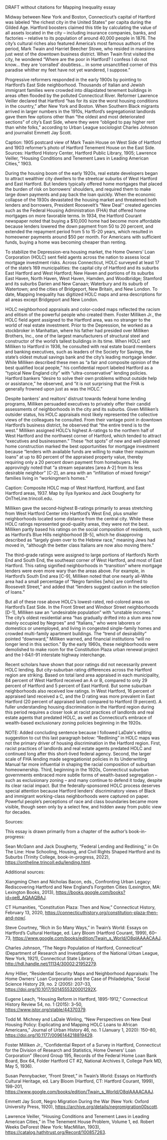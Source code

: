 DRAFT without citations for Mapping Inequality essay

Midway between New York and Boston, Connecticut’s capital of Hartford was labeled “the richest city in the United States” per capita during the Gilded Age. Hartford boosters claimed this title by calculating the value of all assets located in the city – including insurance companies, banks, and factories – relative to its population of around 40,000 people in 1876. The city’s cultural riches also featured America’s most famous authors of the period, Mark Twain and Harriet Beecher Stowe, who resided in mansions just west of the downtown business district. When Twain first visited the city, he wondered “Where are the poor in Hartford? I confess I do not know… they are ‘corralled’ doubtless… in some unsanctified corner of this paradise whither my feet have not yet wandered, I suppose.”

Progressive reformers responded in the early 1900s by pointing to Hartford’s East Side neighborhood. Thousands of Italian and Jewish immigrant families were crowded into dilapidated tenement buildings in areas often flooded by the polluted Connecticut River. Reformer Lawrence Veiller declared that Hartford “has for its size the worst housing conditions in the country,” after New York and Boston. When Southern Black migrants arrived in larger numbers in the 1910s, Hartford’s segregationist landlords gave them few options other than “the oldest and most deteriorated sections” of city’s East Side, where they were “obliged to pay higher rent than white folks,” according to Urban League sociologist Charles Johnson and journalist Emmett Jay Scott.


Caption: 1905 postcard view of Mark Twain House on West Side of Hartford and 1903 reformer’s photo of Hartford Tenement House on the East Side. Sources: Hartford History Center, Hartford Public Library, 1905; Lawrence Veiller, “Housing Conditions and Tenement Laws in Leading American Cities,” 1903.

During the housing boom of the early 1920s, real estate developers began to attract wealthier city dwellers to the streetcar suburbs of West Hartford and East Hartford. But lenders typically offered home mortgages that placed the burden of risk on borrowers’ shoulders, and required them to make large down payments and pay back the loan quickly. When the economic collapse of the 1930s devastated the housing market and threatened both lenders and borrowers, President Roosevelt’s “New Deal'' created agencies such as the Federal Housing Administration (FHA) that offered home mortgages on more favorable terms. In 1934, the Hartford Courant newspaper noted that buying a $10,000 home had become more affordable because lenders lowered the down payment from 50 to 20 percent, and extended the repayment period from 5 to 15-20 years, which resulted in homeowner payments around $50 per month. For Americans with sufficient funds, buying a home was becoming cheaper than renting.

To stabilize the Depression-era housing market, the Home Owners’ Loan Corporation (HOLC) sent field agents across the nation to assess local mortgage investment risks. Across Connecticut, HOLC surveyed at least 17 of the state’s 169 municipalities: the capital city of Hartford and its suburbs East Hartford and West Hartford; New Haven and portions of its suburbs East Haven, North Haven, West Haven, Hamden, and Woodbridge; Stamford and its suburbs Darien and New Canaan; Waterbury and its suburb of Watertown; and the cities of Bridgeport, New Britain, and New London. To date, Mapping Inequality has digitized HOLC maps and area descriptions for all areas except Bridgeport and New London.

HOLC neighborhood appraisals and color-coded maps reflected the racism and elitism of the powerful people who created them. Foster Milliken Jr., the HOLC field agent assigned to the Hartford area, was no stranger to the world of real estate investment. Prior to the Depression, he worked as a stockbroker in Manhattan, where his father had presided over Milliken Brothers, Inc., one of the largest manufacturers of structural steel and constructor of the world’s tallest buildings in its time. When HOLC sent Milliken to Hartford in 1936, he consulted with real estate board members and banking executives, such as leaders of the Society for Savings, the state’s oldest mutual savings bank and the city’s leading mortgage lender. While Milliken described these men as “a fair and composite opinion of the best qualified local people,” his confidential report labeled Hartford as a ”typical New England city” with “ultra-conservative” lending policies. Hartford bankers “desire to solve their own problems without outside help or assistance,” he observed, and “it is not surprising that the FHA is generally frowned upon just as was the HOLC.”

Despite bankers’ and realtors’ distrust towards federal home lending programs, Milliken persuaded executives to privately offer their candid assessments of neighborhoods in the city and its suburbs. Given Milliken’s outsider status, his HOLC appraisals most likely represented the collective views of the colleagues he consulted. From their vantage point in downtown Hartford’s business district, he observed that “the entire trend is to the west.” Milliken assigned HOLC’s highest A-ratings to the northern half of West Hartford and the northwest corner of Hartford, which tended to attract “executives and businessmen.” These “hot spots” of new and well-planned home construction marked the best opportunities for mortgage investment because “lenders with available funds are willing to make their maximum loans” at up to 80 percent of the appraised property value, thereby requiring only a 20 percent down payment from homebuyers. He approvingly noted that “a stream separates [area A-2] from its less desirable neighbor” [C-2], an area with an “infiltation of mixed foreign” families living in “workingmen’s homes.”



Caption: Composite HOLC map of West Hartford, Hartford, and East Hartford areas, 1937. Map by Ilya Ilyankou and Jack Dougherty for OnTheLine.trincoll.edu.

Milliken gave the second-highest B-ratings primarily to areas stretching from West Hartford Center into Hartford’s West End, plus smaller neighborhoods located some distance from the central city. While these HOLC ratings represented good-quality areas, they were not the best. Milliken partly based his ratings on the social composition of residents, such as Hartford’s Blue Hills neighborhood [B-5], which he disapproving described as “largely given over to the Hebrew race,” meaning Jews had moved in, “although the better class Italians are now also moving there.”

The third-grade ratings were assigned to large portions of Hartford’s North End and South End, the southeast corner of West Hartford, and most of East Hartford. This rating signified neighborhoods in “transition” where mortgage lenders were even more wary than the areas above. For example, in Hartford’s South End area [C-9], Milliken noted that one nearly all-White area had a small percentage of “Negro families [who] are confined to Roosevelt Street,” and added that “lenders suggest caution in the selection of loans.”

But all of these rose above HOLC’s lowest-rated, red-colored areas on Hartford’s East Side. In the Front Street and Windsor Street neighborhoods [D-1], Milliken saw an “undesirable population” with “unstable incomes.” The city’s oldest residential area “has gradually drifted into a slum area now mainly occupied by Negroes” and “Italians,” who were laborers or domestics or unemployed, and living in congested single-family homes and crowded multi-family apartment buildings. The “trend of desirability” pointed “downward,” Milliken warned, and financial institutions “will no longer lend in this section.” By the early 1960s, these neighborhoods were demolished to make room for the Constitution Plaza urban renewal project and the I-84/I-91 interstate highway interchange.

Recent scholars have shown that poor ratings did not necessarily prevent HOLC lending. But city-suburban rating differences across the Hartford region are striking. Based on total land area appraised in each municipality, 84 percent of West Hartford received an A or B, compared to only 29 percent of Hartford and 5 percent of East Hartford. But some suburban neighborhoods also received low ratings. In West Hartford, 16 percent of appraised land received a C, and the D rating was more prevalent in East Hartford (20 percent of appraised land) compared to Hartford (9 percent). A fuller understanding housing discrimination in the Hartford region during this period requires a closer look at racist practices of landlords and real estate agents that predated HOLC, as well as Connecticut’s embrace of wealth-based exclusionary zoning policies beginning in the 1920s.

NOTE: Added concluding sentence because I followed LaDale's editing suggestion to cut this last paragraph below:
“Redlining” in HOLC maps was not the primary driver of housing discrimination in the Hartford region. First, racist practices of landlords and real estate agents predated HOLC and continued long after this short-lived federal agency. Second, the larger scale of FHA lending made segregationist policies in its Underwriting Manual far more influential in shaping the racial composition of suburban homeownership. Third, beginning in the 1920s, Connecticut suburban governments embraced more subtle forms of wealth-based segregation – such as exclusionary zoning – and many continue to defend it today, despite its clear racial impact. But the federally-sponsored HOLC process deserves special attention because Hartford lenders’ discriminatory views of Black and immigrant working-class neighborhoods were captured on paper. Powerful people’s perceptions of race and class boundaries became more visible, though seen only by a select few, and hidden away from public view for decades.

Sources:

This essay is drawn primarily from a chapter of the author’s book-in-progress:

Sean McGann and Jack Dougherty, “Federal Lending and Redlining,” in On The Line: How Schooling, Housing, and Civil Rights Shaped Hartford and its Suburbs (Trinity College, book-in-progress, 2022), https://ontheline.trincoll.edu/lending.html.

Additional sources:

Xiangming Chen and Nicholas Bacon, eds., Confronting Urban Legacy: Rediscovering Hartford and New England’s Forgotten Cities (Lexington, MA: Lexington Books, 2013), https://books.google.com/books?id=qeB_AQAAQBAJ.

CT Humanities, “Constitution Plaza: Then and Now,” Connecticut History, February 13, 2020, https://connecticuthistory.org/constitution-plaza-then-and-now/.

Steve Courtney, “Rich in So Many Ways,” in Twain’s World: Essays on Hartford’s Cultural Heritage, ed. Lary Bloom (Hartford Courant, 1999), 60–73, https://www.google.com/books/edition/Twain_s_World/O8qlAAAACAAJ.

Charles Johnson, “The Negro Population of Hartford, Connecticut” (Department of Research and Investigations of the National Urban League, New York, 1921), Connecticut State Library, http://hdl.handle.net/11134/30002:21952279.

Amy Hillier, “Residential Security Maps and Neighborhood Appraisals: The Home Owners’ Loan Corporation and the Case of Philadelphia,” Social Science History 29, no. 2 (2005): 207–33, https://doi.org/10.1017/S014555320001292X.

Eugene Leach, “Housing Reform in Hartford, 1895-1912,” Connecticut History Review 54, no. 1 (2015): 3–50, https://www.jstor.org/stable/44370379.

Todd M. Michney and LaDale Winling, “New Perspectives on New Deal Housing Policy: Explicating and Mapping HOLC Loans to African Americans,” Journal of Urban History 46, no. 1 (January 1, 2020): 150–80, https://doi.org/10.1177/0096144218819429.

Foster Milliken Jr., “Confidential Report of a Survey in Hartford, Connecticut for the Division of Research and Statistics, Home Owners’ Loan Corporation” (Record Group 195, Records of the Federal Home Loan Bank Board, Box 64, Folder Hartford CT #2, National Archives II, College Park MD, May 5, 1936).

Susan Pennybacker, “Front Street,” in Twain’s World: Essays on Hartford’s Cultural Heritage, ed. Lary Bloom (Hartford, CT: Hartford Courant, 1999), 198–201, https://www.google.com/books/edition/Twain_s_World/O8qlAAAACAAJ.

Emmett Jay Scott, Negro Migration During the War (New York: Oxford University Press, 1920), https://archive.org/details/negromigration00scott.

Lawrence Veiller, “Housing Conditions and Tenement Laws in Leading American Cities,” in The Tenement House Problem, Volume 1, ed. Robert Weeks DeForest (New York: MacMillan, 1903), https://catalog.hathitrust.org/Record/100857263.
